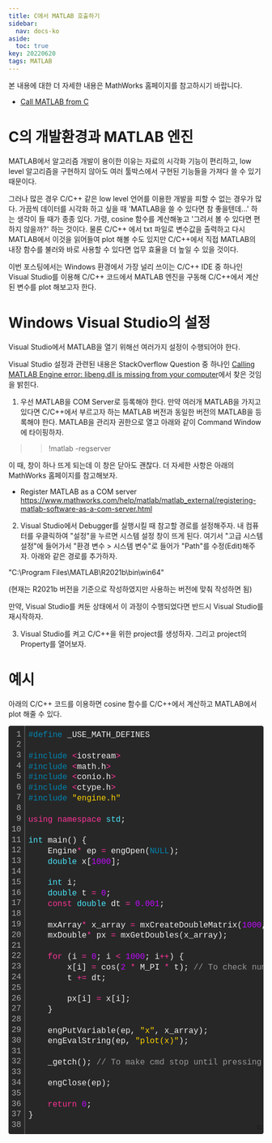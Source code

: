 ```yaml
---
title: C에서 MATLAB 호출하기
sidebar:
  nav: docs-ko
aside:
  toc: true
key: 20220620
tags: MATLAB
---
```


본 내용에 대한 더 자세한 내용은 MathWorks 홈페이지를 참고하시기 바랍니다.

- [Call MATLAB from C](https://www.mathworks.com/help/matlab/calling-matlab-engine-from-c-programs-1.html?s_tid=CRUX_lftnav)

# C의 개발환경과 MATLAB 엔진

MATLAB에서 알고리즘 개발이 용이한 이유는 자료의 시각화 기능이 편리하고, low level 알고리즘을 구현하지 않아도 여러 툴박스에서 구현된 기능들을 가져다 쓸 수 있기 때문이다.

그러나 많은 경우 C/C++ 같은 low level 언어를 이용한 개발을 피할 수 없는 경우가 많다. 가끔씩 데이터를 시각화 하고 싶을 때 'MATLAB을 쓸 수 있다면 참 좋을텐데...' 하는 생각이 들 때가 종종 있다. 가령, cosine 함수를 계산해놓고 '그려서 볼 수 있다면 편하지 않을까?' 하는 것이다. 물론 C/C++ 에서 txt 파일로 변수값을 출력하고 다시 MATLAB에서 이것을 읽어들여 plot 해볼 수도 있지만 C/C++에서 직접 MATLAB의 내장 함수를 불러와 바로 사용할 수 있다면 업무 효율을 더 높일 수 있을 것이다.

이번 포스팅에서는 Windows 환경에서 가장 널리 쓰이는 C/C++ IDE 중 하나인 Visual Studio를 이용해 C/C++ 코드에서 MATLAB 엔진을 구동해 C/C++에서 계산된 변수를 plot 해보고자 한다. 

# Windows Visual Studio의 설정

Visual Studio에서 MATLAB을 열기 위해선 여러가지 설정이 수행되어야 한다.

Visual Studio 설정과 관련된 내용은 StackOverflow Question 중 하나인 [Calling MATLAB Engine error: libeng.dll is missing from your computer](https://stackoverflow.com/questions/37470396/calling-matlab-engine-error-libeng-dll-is-missing-from-your-computer)에서 찾은 것임을 밝힌다.

1. 우선 MATLAB을 COM Server로 등록해야 한다. 만약 여러개 MATLAB을 가지고 있다면 C/C++에서 부르고자 하는 MATLAB 버전과 동일한 버전의 MATLAB을 등록해야 한다. MATLAB을 관리자 권한으로 열고 아래와 같이 Command Window에 타이핑하자.

>>!matlab -regserver

이 때, 창이 하나 뜨게 되는데 이 창은 닫아도 괜찮다. 더 자세한 사항은 아래의 MathWorks 홈페이지를 참고해보자.

- Register MATLAB as a COM server
https://www.mathworks.com/help/matlab/matlab_external/registering-matlab-software-as-a-com-server.html

2. Visual Studio에서 Debugger를 실행시킬 때 참고할 경로를 설정해주자. 내 컴퓨터를 우클릭하여 "설정"을 누르면 시스템 설정 창이 뜨게 된다. 여기서 "고급 시스템 설정"에 들어가서 "환경 변수 > 시스템 변수"로 들어가 "Path"를 수정(Edit)해주자. 아래와 같은 경로를 추가하자.

"C:\Program Files\MATLAB\R2021b\bin\win64"

(현재는 R2021b 버전을 기준으로 작성하였지만 사용하는 버전에 맞춰 작성하면 됨)

만약, Visual Studio를 켜둔 상태에서 이 과정이 수행되었다면 반드시 Visual Studio를 재시작하자. 

3. Visual Studio를 켜고 C/C++을 위한 project를 생성하자. 그리고 project의 Property를 열어보자.





# 예시

아래의 C/C++ 코드를 이용하면 cosine 함수를 C/C++에서 계산하고 MATLAB에서 plot 해줄 수 있다.

<div class="colorscripter-code" style="color:#f0f0f0;font-family:Consolas, 'Liberation Mono', Menlo, Courier, monospace !important; position:relative !important;overflow:auto"><table class="colorscripter-code-table" style="margin:0;padding:0;border:none;background-color:#272727;border-radius:4px;" cellspacing="0" cellpadding="0"><tr><td style="padding:6px;border-right:2px solid #4f4f4f"><div style="margin:0;padding:0;word-break:normal;text-align:right;color:#aaa;font-family:Consolas, 'Liberation Mono', Menlo, Courier, monospace !important;line-height:130%"><div style="line-height:130%">1</div><div style="line-height:130%">2</div><div style="line-height:130%">3</div><div style="line-height:130%">4</div><div style="line-height:130%">5</div><div style="line-height:130%">6</div><div style="line-height:130%">7</div><div style="line-height:130%">8</div><div style="line-height:130%">9</div><div style="line-height:130%">10</div><div style="line-height:130%">11</div><div style="line-height:130%">12</div><div style="line-height:130%">13</div><div style="line-height:130%">14</div><div style="line-height:130%">15</div><div style="line-height:130%">16</div><div style="line-height:130%">17</div><div style="line-height:130%">18</div><div style="line-height:130%">19</div><div style="line-height:130%">20</div><div style="line-height:130%">21</div><div style="line-height:130%">22</div><div style="line-height:130%">23</div><div style="line-height:130%">24</div><div style="line-height:130%">25</div><div style="line-height:130%">26</div><div style="line-height:130%">27</div><div style="line-height:130%">28</div><div style="line-height:130%">29</div><div style="line-height:130%">30</div><div style="line-height:130%">31</div><div style="line-height:130%">32</div><div style="line-height:130%">33</div><div style="line-height:130%">34</div><div style="line-height:130%">35</div><div style="line-height:130%">36</div><div style="line-height:130%">37</div><div style="line-height:130%">38</div></div></td><td style="padding:6px 0;text-align:left"><div style="margin:0;padding:0;color:#f0f0f0;font-family:Consolas, 'Liberation Mono', Menlo, Courier, monospace !important;line-height:130%"><div style="padding:0 6px; white-space:pre; line-height:130%"><span style="color:#0086b3">#define</span>&nbsp;_USE_MATH_DEFINES</div><div style="padding:0 6px; white-space:pre; line-height:130%">&nbsp;</div><div style="padding:0 6px; white-space:pre; line-height:130%"><span style="color:#0086b3">#include</span>&nbsp;<span style="color:#aaffaa"></span><span style="color:#ff3399">&lt;</span>iostream<span style="color:#aaffaa"></span><span style="color:#ff3399">&gt;</span></div><div style="padding:0 6px; white-space:pre; line-height:130%"><span style="color:#0086b3">#include</span>&nbsp;<span style="color:#aaffaa"></span><span style="color:#ff3399">&lt;</span>math.h<span style="color:#aaffaa"></span><span style="color:#ff3399">&gt;</span></div><div style="padding:0 6px; white-space:pre; line-height:130%"><span style="color:#0086b3">#include</span>&nbsp;<span style="color:#aaffaa"></span><span style="color:#ff3399">&lt;</span>conio.h<span style="color:#aaffaa"></span><span style="color:#ff3399">&gt;</span></div><div style="padding:0 6px; white-space:pre; line-height:130%"><span style="color:#0086b3">#include</span>&nbsp;<span style="color:#aaffaa"></span><span style="color:#ff3399">&lt;</span>ctype.h<span style="color:#aaffaa"></span><span style="color:#ff3399">&gt;</span></div><div style="padding:0 6px; white-space:pre; line-height:130%"><span style="color:#0086b3">#include</span>&nbsp;<span style="color:#ffd500">"engine.h"</span></div><div style="padding:0 6px; white-space:pre; line-height:130%">&nbsp;</div><div style="padding:0 6px; white-space:pre; line-height:130%"><span style="color:#ff3399">using</span>&nbsp;<span style="color:#ff3399">namespace</span>&nbsp;<span style="color:#4be6fa">std</span>;</div><div style="padding:0 6px; white-space:pre; line-height:130%">&nbsp;</div><div style="padding:0 6px; white-space:pre; line-height:130%"><span style="color:#4be6fa">int</span>&nbsp;main()&nbsp;{</div><div style="padding:0 6px; white-space:pre; line-height:130%">&nbsp;&nbsp;&nbsp;&nbsp;Engine<span style="color:#aaffaa"></span><span style="color:#ff3399">*</span>&nbsp;ep&nbsp;<span style="color:#aaffaa"></span><span style="color:#ff3399">=</span>&nbsp;engOpen(<span style="color:#0086b3">NULL</span>);</div><div style="padding:0 6px; white-space:pre; line-height:130%">&nbsp;&nbsp;&nbsp;&nbsp;<span style="color:#4be6fa">double</span>&nbsp;x[<span style="color:#c10aff">1000</span>];</div><div style="padding:0 6px; white-space:pre; line-height:130%">&nbsp;</div><div style="padding:0 6px; white-space:pre; line-height:130%">&nbsp;&nbsp;&nbsp;&nbsp;<span style="color:#4be6fa">int</span>&nbsp;i;</div><div style="padding:0 6px; white-space:pre; line-height:130%">&nbsp;&nbsp;&nbsp;&nbsp;<span style="color:#4be6fa">double</span>&nbsp;t&nbsp;<span style="color:#aaffaa"></span><span style="color:#ff3399">=</span>&nbsp;<span style="color:#c10aff">0</span>;</div><div style="padding:0 6px; white-space:pre; line-height:130%">&nbsp;&nbsp;&nbsp;&nbsp;<span style="color:#ff3399">const</span>&nbsp;<span style="color:#4be6fa">double</span>&nbsp;dt&nbsp;<span style="color:#aaffaa"></span><span style="color:#ff3399">=</span>&nbsp;<span style="color:#c10aff">0.</span><span style="color:#c10aff">001</span>;</div><div style="padding:0 6px; white-space:pre; line-height:130%">&nbsp;</div><div style="padding:0 6px; white-space:pre; line-height:130%">&nbsp;&nbsp;&nbsp;&nbsp;mxArray<span style="color:#aaffaa"></span><span style="color:#ff3399">*</span>&nbsp;x_array&nbsp;<span style="color:#aaffaa"></span><span style="color:#ff3399">=</span>&nbsp;mxCreateDoubleMatrix(<span style="color:#c10aff">1000</span>,&nbsp;<span style="color:#c10aff">1</span>,&nbsp;mxREAL);</div><div style="padding:0 6px; white-space:pre; line-height:130%">&nbsp;&nbsp;&nbsp;&nbsp;mxDouble<span style="color:#aaffaa"></span><span style="color:#ff3399">*</span>&nbsp;px&nbsp;<span style="color:#aaffaa"></span><span style="color:#ff3399">=</span>&nbsp;mxGetDoubles(x_array);</div><div style="padding:0 6px; white-space:pre; line-height:130%">&nbsp;</div><div style="padding:0 6px; white-space:pre; line-height:130%">&nbsp;&nbsp;&nbsp;&nbsp;<span style="color:#ff3399">for</span>&nbsp;(i&nbsp;<span style="color:#aaffaa"></span><span style="color:#ff3399">=</span>&nbsp;<span style="color:#c10aff">0</span>;&nbsp;i&nbsp;<span style="color:#aaffaa"></span><span style="color:#ff3399">&lt;</span>&nbsp;<span style="color:#c10aff">1000</span>;&nbsp;i<span style="color:#aaffaa"></span><span style="color:#ff3399">+</span><span style="color:#aaffaa"></span><span style="color:#ff3399">+</span>)&nbsp;{</div><div style="padding:0 6px; white-space:pre; line-height:130%">&nbsp;&nbsp;&nbsp;&nbsp;&nbsp;&nbsp;&nbsp;&nbsp;x[i]&nbsp;<span style="color:#aaffaa"></span><span style="color:#ff3399">=</span>&nbsp;cos(<span style="color:#c10aff">2</span>&nbsp;<span style="color:#aaffaa"></span><span style="color:#ff3399">*</span>&nbsp;M_PI&nbsp;<span style="color:#aaffaa"></span><span style="color:#ff3399">*</span>&nbsp;t);&nbsp;<span style="color:#999999">//&nbsp;To&nbsp;check&nbsp;numbers&nbsp;in&nbsp;C</span></div><div style="padding:0 6px; white-space:pre; line-height:130%">&nbsp;&nbsp;&nbsp;&nbsp;&nbsp;&nbsp;&nbsp;&nbsp;t&nbsp;<span style="color:#aaffaa"></span><span style="color:#ff3399">+</span><span style="color:#aaffaa"></span><span style="color:#ff3399">=</span>&nbsp;dt;</div><div style="padding:0 6px; white-space:pre; line-height:130%">&nbsp;</div><div style="padding:0 6px; white-space:pre; line-height:130%">&nbsp;&nbsp;&nbsp;&nbsp;&nbsp;&nbsp;&nbsp;&nbsp;px[i]&nbsp;<span style="color:#aaffaa"></span><span style="color:#ff3399">=</span>&nbsp;x[i];</div><div style="padding:0 6px; white-space:pre; line-height:130%">&nbsp;&nbsp;&nbsp;&nbsp;}</div><div style="padding:0 6px; white-space:pre; line-height:130%">&nbsp;</div><div style="padding:0 6px; white-space:pre; line-height:130%">&nbsp;&nbsp;&nbsp;&nbsp;engPutVariable(ep,&nbsp;<span style="color:#ffd500">"x"</span>,&nbsp;x_array);</div><div style="padding:0 6px; white-space:pre; line-height:130%">&nbsp;&nbsp;&nbsp;&nbsp;engEvalString(ep,&nbsp;<span style="color:#ffd500">"plot(x)"</span>);</div><div style="padding:0 6px; white-space:pre; line-height:130%">&nbsp;&nbsp;&nbsp;</div><div style="padding:0 6px; white-space:pre; line-height:130%">&nbsp;&nbsp;&nbsp;&nbsp;_getch();&nbsp;<span style="color:#999999">//&nbsp;To&nbsp;make&nbsp;cmd&nbsp;stop&nbsp;until&nbsp;pressing&nbsp;any&nbsp;keys.</span></div><div style="padding:0 6px; white-space:pre; line-height:130%">&nbsp;</div><div style="padding:0 6px; white-space:pre; line-height:130%">&nbsp;&nbsp;&nbsp;&nbsp;engClose(ep);</div><div style="padding:0 6px; white-space:pre; line-height:130%">&nbsp;</div><div style="padding:0 6px; white-space:pre; line-height:130%">&nbsp;&nbsp;&nbsp;&nbsp;<span style="color:#ff3399">return</span>&nbsp;<span style="color:#c10aff">0</span>;</div><div style="padding:0 6px; white-space:pre; line-height:130%">}</div><div style="padding:0 6px; white-space:pre; line-height:130%">&nbsp;</div></div><div style="text-align:right;margin-top:-13px;margin-right:5px;font-size:9px;font-style:italic"><a href="http://colorscripter.com/info#e" target="_blank" style="color:#4f4f4ftext-decoration:none">Colored by Color Scripter</a></div></td><td style="vertical-align:bottom;padding:0 2px 4px 0"><a href="http://colorscripter.com/info#e" target="_blank" style="text-decoration:none;color:white"><span style="font-size:9px;word-break:normal;background-color:#4f4f4f;color:white;border-radius:10px;padding:1px">cs</span></a></td></tr></table></div>